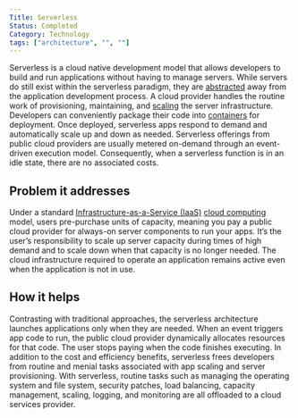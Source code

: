 ```yaml
---
Title: Serverless
Status: Completed
Category: Technology
tags: ["architecture", "", ""]
---
```



Serverless is a cloud native development model that allows developers to 
build and run applications without having to manage servers. 
While servers do still exist within the serverless paradigm, they are [abstracted](/abstraction/) away from the application development process.
A cloud provider handles the routine work of provisioning, maintaining, and [scaling](/scalability/) the server infrastructure. 
Developers can conveniently package their code into [containers](/container/) for deployment.
Once deployed, serverless apps respond to demand and automatically scale up and down as needed. 
Serverless offerings from public cloud providers are usually metered on-demand through an event-driven execution model. 
Consequently, when a serverless function is in an idle state, there are no associated costs.

## Problem it addresses

Under a standard [Infrastructure-as-a-Service (IaaS)](/infrastructure-as-a-service/) [cloud computing](/cloud-computing/) model, 
users pre-purchase units of capacity, meaning you pay a public cloud provider for always-on server components to run your apps. 
It’s the user’s responsibility to scale up server capacity during times of high demand and 
to scale down when that capacity is no longer needed. 
The cloud infrastructure required to operate an application remains active even when the application is not in use.

## How it helps

Contrasting with traditional approaches, the serverless architecture launches applications only when they are needed. 
When an event triggers app code to run, the public cloud provider dynamically allocates resources for that code. 
The user stops paying when the code finishes executing. 
In addition to the cost and efficiency benefits, 
serverless frees developers from routine and menial tasks associated with app scaling and server provisioning. 
With serverless, routine tasks such as managing the operating system and file system, security patches, 
load balancing, capacity management, scaling, logging, and monitoring are all offloaded to a cloud services provider.
